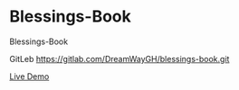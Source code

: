 # Blessings-Book
Blessings-Book

GitLeb
https://gitlab.com/DreamWayGH/blessings-book.git

[Live Demo](https://blessings-book.fly.dev)

